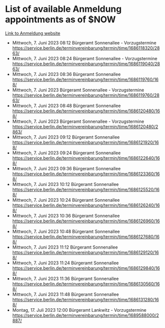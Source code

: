 # List of available Anmeldung appointments as of $NOW
[Link to Anmeldung website](https://service.berlin.de/terminvereinbarung/termin/tag.php?termin=1&anliegen[]=120686&dienstleisterlist=122210,122217,327316,122219,327312,122227,327314,122231,327346,122243,327348,122254,122252,329742,122260,329745,122262,329748,122271,327278,122273,327274,122277,327276,330436,122280,327294,122282,327290,122284,327292,122291,327270,122285,327266,122286,327264,122296,327268,150230,329760,122297,327286,122294,327284,122312,329763,122314,329775,122304,327330,122311,327334,122309,327332,317869,122281,327352,122279,329772,122283,122276,327324,122274,327326,122267,329766,122246,327318,122251,327320,122257,327322,122208,327298,122226,327300&herkunft=http%3A%2F%2Fservice.berlin.de%2Fdienstleistung%2F120686%2F)
- Mittwoch, 7. Juni 2023 08:12 Bürgeramt Sonnenallee - Vorzugstermine https://service.berlin.de/terminvereinbarung/termin/time/1686118320/2863/
- Mittwoch, 7. Juni 2023 08:24 Bürgeramt Sonnenallee - Vorzugstermine https://service.berlin.de/terminvereinbarung/termin/time/1686119040/2863/
- Mittwoch, 7. Juni 2023 08:36 Bürgeramt Sonnenallee https://service.berlin.de/terminvereinbarung/termin/time/1686119760/168/
- Mittwoch, 7. Juni 2023  Bürgeramt Sonnenallee - Vorzugstermine https://service.berlin.de/terminvereinbarung/termin/time/1686119760/2863/
- Mittwoch, 7. Juni 2023 08:48 Bürgeramt Sonnenallee https://service.berlin.de/terminvereinbarung/termin/time/1686120480/168/
- Mittwoch, 7. Juni 2023  Bürgeramt Sonnenallee - Vorzugstermine https://service.berlin.de/terminvereinbarung/termin/time/1686120480/2863/
- Mittwoch, 7. Juni 2023 09:12 Bürgeramt Sonnenallee https://service.berlin.de/terminvereinbarung/termin/time/1686121920/168/
- Mittwoch, 7. Juni 2023 09:24 Bürgeramt Sonnenallee https://service.berlin.de/terminvereinbarung/termin/time/1686122640/168/
- Mittwoch, 7. Juni 2023 09:36 Bürgeramt Sonnenallee https://service.berlin.de/terminvereinbarung/termin/time/1686123360/168/
- Mittwoch, 7. Juni 2023 10:12 Bürgeramt Sonnenallee https://service.berlin.de/terminvereinbarung/termin/time/1686125520/168/
- Mittwoch, 7. Juni 2023 10:24 Bürgeramt Sonnenallee https://service.berlin.de/terminvereinbarung/termin/time/1686126240/168/
- Mittwoch, 7. Juni 2023 10:36 Bürgeramt Sonnenallee https://service.berlin.de/terminvereinbarung/termin/time/1686126960/168/
- Mittwoch, 7. Juni 2023 10:48 Bürgeramt Sonnenallee https://service.berlin.de/terminvereinbarung/termin/time/1686127680/168/
- Mittwoch, 7. Juni 2023 11:12 Bürgeramt Sonnenallee https://service.berlin.de/terminvereinbarung/termin/time/1686129120/168/
- Mittwoch, 7. Juni 2023 11:24 Bürgeramt Sonnenallee https://service.berlin.de/terminvereinbarung/termin/time/1686129840/168/
- Mittwoch, 7. Juni 2023 11:36 Bürgeramt Sonnenallee https://service.berlin.de/terminvereinbarung/termin/time/1686130560/168/
- Mittwoch, 7. Juni 2023 11:48 Bürgeramt Sonnenallee https://service.berlin.de/terminvereinbarung/termin/time/1686131280/168/
- Montag, 17. Juli 2023 12:00 Bürgeramt Lankwitz - Vorzugstermine https://service.berlin.de/terminvereinbarung/termin/time/1689588000/2887/
